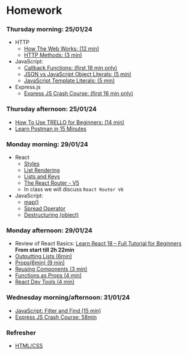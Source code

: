 # Homework

<!-- > Homework for week 3, will be available later today -->


### Thursday morning: 25/01/24

- HTTP
  - [How The Web Works: (12 min)]
  - [HTTP Methods: (3 min)]
- JavaScript:
  - [Callback Functions: (first 18 min only)]
  - [JSON vs JavaScript Object Literals: (5 min)]
  - [JavaScript Template Literals: (5 min)]
- Express.js
  - [Express JS Crash Course: (first 16 min only)]


### Thursday afternoon: 25/01/24

- [How To Use TRELLO for Beginners: (14 min)]
- [Learn Postman in 15 Minutes]


### Monday morning: 29/01/24

- React
  - [Styles]
  - [List Rendering]
  - [Lists and Keys]
  - [The React Router - V5]
  - In class we will discuss `React Router V6`
- JavaScript:
  - [map()]
  - [Spread Operator]
  - [Destructuring (object)]

### Monday afternoon: 29/01/24

- Review of React Basics: [Learn React 18 – Full Tutorial for Beginners] **From start till 2h 22min**
- [Outputting Lists (6min)](https://youtu.be/tHjxSVaj_wY)
- [Props(6min) (9 min)](https://youtu.be/PHaECbrKgs0)
- [Reusing Components (3 min)](https://youtu.be/-YpnB-zlkPU)
- [Functions as Props (4 min)](https://youtu.be/CWEOYFzgOJs)
- [React Dev Tools (4 min)](https://youtu.be/rb1GWqCJid4)


### Wednesday morning/afternoon: 31/01/24

- [JavaScript: Filter and Find (15 min)](https://youtu.be/KeYxsev737s)
- [Express JS Crash Course: 58min](https://youtu.be/L72fhGm1tfE)


### Refresher

- [HTML/CSS](https://internetingishard.netlify.app/html-and-css/)




<!-- Links -->
[Learn React 18 – Full Tutorial for Beginners]:https://youtu.be/Flbw5BX_AX0?si=Pch8zLMRoSJwQzTQ
[map()]:https://youtu.be/80KX6aD9R7M
[Spread Operator]:https://youtu.be/4Zyr5a3m0Fc
[How To Use Postman (8min)]:https://youtu.be/wmz1sGZp814
[Styles]:https://youtu.be/NbTrGcz4DW8
[List Rendering]:https://youtu.be/5s8Ol9uw-yM
[Lists and Keys]:https://youtu.be/0sasRxl35_8
[Destructuring (object)]:https://youtu.be/i4vhNKihfto
[The React Router - V5]:https://youtu.be/aZGzwEjZrXc


[Scrimba]:https://scrimba.com/
[Figma]:https://www.figma.com/
[GitHub]:https://github.com/
[Modern JavaScript Tutorial]:https://www.youtube.com/playlist?list=PL4cUxeGkcC9haFPT7J25Q9GRB_ZkFrQAc
[Modern JavaScript From The Beginning (12 Hours)]:https://youtu.be/BI1o2H9z9fo
[Git & GitHub Tutorial for Beginners]:https://www.youtube.com/playlist?list=PL4cUxeGkcC9goXbgTDQ0n_4TBzOO0ocPR
[Introduction to Scrum - 7 Minutes]:https://youtu.be/9TycLR0TqFA
[Scrum in 20 mins]:https://youtu.be/SWDhGSZNF9M
[Figma UI Design Tutorial: Get Started in Just 24 Minutes]:https://youtu.be/FTFaQWZBqQ8
[Callback Functions: (first 18 min only)]:https://youtu.be/QSqc6MMS6Fk
[How The Web Works: (12 min)]:https://youtu.be/hJHvdBlSxug
[HTTP Methods: (3 min)]:https://youtu.be/tkfVQK6UxDI
[JSON vs JavaScript Object Literals: (5 min)]:https://youtu.be/912_cPllMyg
[JavaScript Template Literals: (5 min)]:https://youtu.be/NgF9-pdTDGs
[Express JS Crash Course: (first 16 min only)]:https://youtu.be/L72fhGm1tfE
[How To Use TRELLO for Beginners: (14 min)]:https://youtu.be/6drUzoeHZkg
[How To Use Postman (8min)]:https://youtu.be/wmz1sGZp814
[How To Use TRELLO for Beginners: (14 min)]:https://youtu.be/6drUzoeHZkg
[Learn Postman in 15 Minutes]:https://www.youtube.com/watch?v=ypKHnRmPOUk